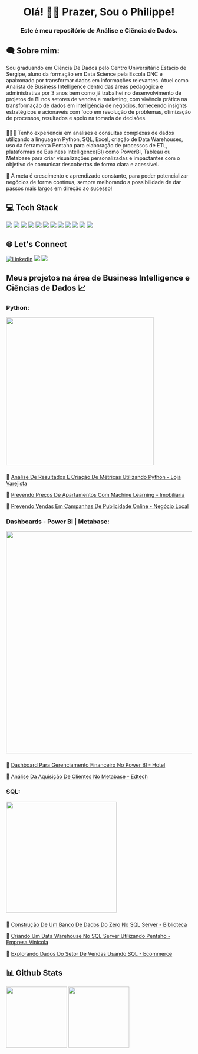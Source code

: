 <h1 align="center">Olá! 👋😄 Prazer, Sou o Philippe! </h1>
<h3 align="center">Este é meu repositório de Análise e Ciência de Dados.</h3>

<h2 align="left">🗨 Sobre mim:</h2>
Sou graduando em Ciência De Dados pelo Centro Universitário Estácio de Sergipe, aluno da formação em Data Science pela Escola DNC e apaixonado por transformar dados em informações relevantes. Atuei como Analista de Business Intelligence dentro das áreas pedagógica e administrativa por 3 anos bem como já trabalhei no desenvolvimento de projetos de BI nos setores de vendas e marketing, com vivência prática na transformação de dados em inteligência de negócios, fornecendo insights estratégicos e acionáveis com foco em resolução de problemas, otimização de processos, resultados e apoio na tomada de decisões.  

###
👨🏻‍💻 Tenho experiência em analises e consultas complexas de dados utilizando a linguagem Python, SQL, Excel, criação de Data Warehouses, uso da ferramenta Pentaho para elaboração de processos de ETL, plataformas de Business Intelligence(BI) como PowerBI, Tableau ou Metabase para criar visualizações personalizadas e impactantes com o objetivo de comunicar descobertas de forma clara e acessível.

🚀 A meta é crescimento e aprendizado constante, para poder potencializar negócios de forma contínua, sempre melhorando a possibilidade de dar passos mais largos em direção ao sucesso!

<h2 align="left">💻 Tech Stack</h2>
<div <br>          
<img src="https://img.shields.io/badge/Microsoft_SQL_Server-CC2927?style=for-the-badge&logo=microsoft-sql-server&logoColor=white">
<img src="https://img.shields.io/badge/MongoDB-4EA94B?style=for-the-badge&logo=mongodb&logoColor=white">
<img src="https://img.shields.io/badge/Python-4695dd?style=for-the-badge&logo=python&logoColor=FFD43B">
<img src="https://img.shields.io/badge/pandas-%23150458.svg?style=for-the-badge&logo=pandas&logoColor=white">
<img src="https://img.shields.io/badge/Matplotlib-%232A9D8F.svg?style=for-the-badge&logo=Matplotlib&logoColor=black">
<img src="https://img.shields.io/badge/Plotly-%233F4F75.svg?style=for-the-badge&logo=plotly&logoColor=white">
<img src="https://img.shields.io/badge/scikit--learn-%23F7931E.svg?style=for-the-badge&logo=scikit-learn&logoColor=white">
<img src="https://img.shields.io/badge/PowerBI-F2C811?style=for-the-badge&logo=Power%20BI&logoColor=white">
<img src="https://img.shields.io/badge/Tableau-E97627?style=for-the-badge&logo=Tableau&logoColor=white">
<img src="https://img.shields.io/badge/Microsoft_Office-D83B01?style=for-the-badge&logo=microsoft-office&logoColor=white">
<img src="https://img.shields.io/badge/Metabase-509EE3?style=for-the-badge&logo=metabase&logoColor=fff">
<img src="https://github.com/Philippeizidorio/CriandoDW_SQLEMPVinicola/assets/145637595/a2ff1f77-cccf-45f6-8ecc-5a9735f2e64c">
</div>         

<h2 align="left">🌐 Let's Connect </h2>

[![LinkedIn](https://img.shields.io/badge/linkedin-0A66C2?style=for-the-badge&logo=linkedin&logoColor=white)](https://www.linkedin.com/in/philippeizidorio)
<a href = "mailto:euphilippeizidorio@gmail.com"><img src="https://img.shields.io/badge/Gmail-D14836?style=for-the-badge&logo=gmail&logoColor=white" target="_blank"></a>
<a href="https://api.whatsapp.com/send?l=pt_BR&phone=557998207392" target="_blank"><img src="https://img.shields.io/badge/WhatsApp-25D366?style=for-the-badge&logo=whatsapp&logoColor=white" target="_blank"></a>

## Meus projetos na área de Business Intelligence e Ciências de Dados 📈

### Python:

<left>
<img src="https://github.com/Philippeizidorio/philippeizidorio/assets/145637595/3a0be200-3882-4547-ab9c-54e6897c36c4" width="400"/>
</left>

###

🥇 [Análise De Resultados E Criação De Métricas Utilizando Python - Loja Varejista](https://github.com/Philippeizidorio/AnaliseVarejo)

🥈 [Prevendo Preços De Apartamentos Com Machine Learning - Imobiliária](https://github.com/Philippeizidorio/MLPredicaodepreco)

🥉 [Prevendo Vendas Em Campanhas De Publicidade Online - Negócio Local](https://github.com/Philippeizidorio/PredicaoDeVendasPub)

### Dashboards - Power BI | Metabase:

 <left>
<img src="https://github.com/Philippeizidorio/philippeizidorio/assets/145637595/5117127f-4782-4f97-8fee-e3a779dc4bb4" width="600"/>
</left>

###

🥇 [Dashboard Para Gerenciamento Financeiro No Power BI - Hotel](https://github.com/Philippeizidorio/Dashfinanceirohotel)

🥈 [Análise Da Aquisição De Clientes No Metabase - Edtech](https://github.com/Philippeizidorio/Analiseclientes_Edtech)

### SQL:

<left>
<img src="https://github.com/Philippeizidorio/philippeizidorio/assets/145637595/0fcec9ff-d274-496b-84ac-80a8cab37c14" width="300"/>
</left>

###

🥇 [Construção De Um Banco De Dados Do Zero No SQL Server - Biblioteca](https://github.com/Philippeizidorio/Create_DBSQLSERVER)

🥈 [Criando Um Data Warehouse No SQL Server Utilizando Pentaho - Empresa Vinícola](https://github.com/Philippeizidorio/CriandoDW_SQLEMPVinicola)

🥉 [Explorando Dados Do Setor De Vendas Usando SQL - Ecommerce](https://github.com/Philippeizidorio/Ecommerce_EXPAnalysisSQL)

###

<h2 align="left">📊 Github Stats</h2> 

<div>
  <img height="165cm" src="https://github-readme-stats.vercel.app/api?username=philippeizidorio&show_icons=true&theme=holi"/>
  <img height="165cm" src="https://github-readme-stats.vercel.app/api/top-langs/?username=philippeizidorio&layout=compact&theme=holi"/>
</div>
